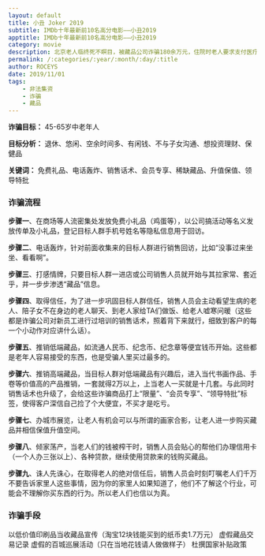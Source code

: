 ```yaml
---
layout: default
title: 小丑 Joker 2019
subtitle: IMDb十年最新前10名高分电影——小丑2019
apptitle: IMDb十年最新前10名高分电影——小丑2019
category: movie
description: 北京老人临终死不瞑目，被藏品公司诈骗180余万元，住院时老人要求支付医疗费用，电话短信皆无人回复。藏品公司以便宜低价值纸币纪念章、手卷、书画作品哄骗中老年人群体收藏保值升值，窄干老人家产后帮其办理信用卡、贷款继续行骗。以收藏古董为名，行非法集资之实。
permalink: /:categories/:year/:month/:day/:title
author: ROCEYS
date: 2019/11/01
tags:
    - 非法集资
    - 诈骗
    - 藏品
---
```


**诈骗目标：** 45-65岁中老年人

**目标分析：** 退休、悠闲、空余时间多、有闲钱、不与子女沟通、想投资理财、保健品

**关键词：** 免费礼品、电话轰炸、销售话术、会员专享、稀缺藏品、升值保值、领导特批

### 诈骗流程

**步骤一**、在商场等人流密集处发放免费小礼品（鸡蛋等），以公司搞活动等名义发放传单及小礼品，登记目标人群手机号姓名等隐私信息用于回访。

**步骤二**、电话轰炸，针对前面收集来的目标人群进行销售回访，比如“没事过来坐坐、看看啊”。

**步骤三**、打感情牌，只要目标人群一进店或公司销售人员就开始与其拉家常、套近乎，并一步步渗透“藏品”信息。

**步骤四**、取得信任，为了进一步巩固目标人群信任，销售人员会主动看望生病的老人、陪子女不在身边的老人聊天、到老人家给TA们做饭、给老人嘘寒问暖（这些都是诈骗公司对新员工进行过培训的销售话术，照着背下来就行，细致到客户的每一个小动作对应讲什么话）。

**步骤五**、推销低端藏品，如流通人民币、纪念币、纪念章等便宜钱币开始。这些都是老年人容易接受的东西，也是受骗人里买过最多的。

**步骤六**、推销高端藏品，当目标人群对低端藏品有兴趣后，进入当代书画作品、手卷等价值高的产品推销，一套就得2万以上，上当老人一买就是十几套。与此同时销售话术也升级了，会给这些诈骗商品打上“限量”、“会员专享”、“领导特批”标签，使得客户深信自己捡了个大便宜，不买才是吃亏。

**步骤七**、办城市展览，让老人有机会可以与所谓的画家合影，让老人进一步购买藏品并相信保值升值空间。

**步骤八**、倾家荡产，当老人们的钱被榨干时，销售人员会贴心的帮他们办理信用卡（一个人办三张以上）、各种贷款，继续使用贷款来的钱购买藏品。

**步骤九**、诛人先诛心，在取得老人的绝对信任后，销售人员会时刻叮嘱老人们千万不要告诉家里人这些事情，因为你的家里人如果知道了，他们不了解这个行业，可能会不理解你买东西的行为。所以老人们也信以为真。

### 诈骗手段

以低价值印刷品当收藏品宣传（淘宝12块钱能买到的纸币卖1.7万元）
虚假藏品交易记录
虚假的百城巡展活动（只在当地花钱请人做做样子）
杜撰国家补贴政策

